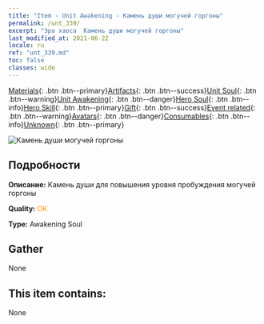 ```yaml
---
title: "Item - Unit Awakening - Камень души могучей горгоны"
permalink: /unt_339/
excerpt: "Эра хаоса  Камень души могучей горгоны"
last_modified_at: 2021-06-22
locale: ru
ref: "unt_339.md"
toc: false
classes: wide
---
```

 [Materials](/ItemsRU/){: .btn .btn--primary}[Artifacts](/ItemsRU/Artifacts/){: .btn .btn--success}[Unit Soul](/ItemsRU/UnitSoul/){: .btn .btn--warning}[Unit Awakening](/ItemsRU/UnitAwakening/){: .btn .btn--danger}[Hero Soul](/ItemsRU/HeroSoul/){: .btn .btn--info}[Hero Skill](/ItemsRU/HeroSkill/){: .btn .btn--primary}[Gift](/ItemsRU/Gift/){: .btn .btn--success}[Event related](/ItemsRU/Events/){: .btn .btn--warning}[Avatars](/ItemsRU/Avatars/){: .btn .btn--danger}[Consumables](/ItemsRU/Consumables/){: .btn .btn--info}[Unknown](/ItemsRU/Unknown/){: .btn .btn--primary}

 ![Камень души могучей горгоны](/images/u/tia_manniu.jpg)

## Подробности
 **Описание:** Камень души для повышения уровня пробуждения могучей горгоны

 **Quality:** <span style="color: #FF8C00">OK</span>

 **Type:** Awakening Soul

## Gather

  None

## This item contains:

  None

